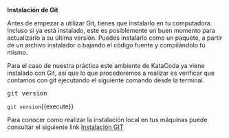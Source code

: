 **Instalación de Git**

Antes de empezar a utilizar Git, tienes que instalarlo en tu computadora. Incluso si ya está instalado, este es posiblemente un buen momento para actualizarlo a su última versión. Puedes instalarlo como un paquete, a partir de un archivo instalador o bajando el código fuente y compilándolo tú mismo.

Para el caso de nuestra práctica este ambiente de KataCoda ya viene instalado con Git, así que lo que procederemos a realizar es verificar que contamos con git ejecutando el siguiente comando desde la terminal.

<pre>
git version
</pre>

`git version`{{execute}}

Para conocer como realizar la instalación local en tus máquinas puede consultar el siguiente link [Instalación GIT](https://git-scm.com/book/es/v2/Inicio---Sobre-el-Control-de-Versiones-Instalaci%C3%B3n-de-Git)